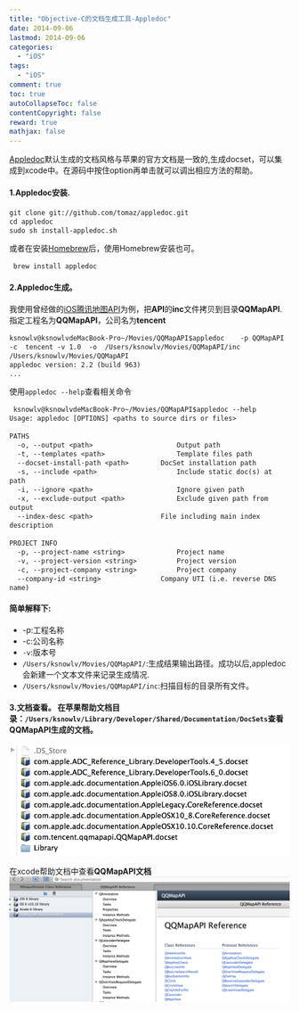 ```yaml
---
title: "Objective-C的文档生成工具-Appledoc"
date: 2014-09-06
lastmod: 2014-09-06
categories:
  - "iOS"
tags:
  - "iOS"
comment: true
toc: true
autoCollapseToc: false
contentCopyright: false
reward: true
mathjax: false
---
```

[Appledoc](https://github.com/tomaz/appledoc)默认生成的文档风格与苹果的官方文档是一致的,生成docset，可以集成到xcode中。在源码中按住option再单击就可以调出相应方法的帮助。


#### 1.Appledoc安装.
    git clone git://github.com/tomaz/appledoc.git
    cd appledoc
    sudo sh install-appledoc.sh
    
 或者在安装[Homebrew](http://brew.sh)后，使用Homebrew安装也可。
     
     brew install appledoc
     
#### 2.Appledoc生成。
我使用曾经做的[iOS腾讯地图API](http://open.map.qq.com/ios_v1/index.html)为例，把**API**的**inc**文件拷贝到目录**QQMapAPI**.指定工程名为**QQMapAPI**，公司名为**tencent**

    ksnowlv@ksnowlvdeMacBook-Pro~/Movies/QQMapAPI$appledoc    -p QQMapAPI -c  tencent -v 1.0  -o  /Users/ksnowlv/Movies/QQMapAPI/inc  /Users/ksnowlv/Movies/QQMapAPI
    appledoc version: 2.2 (build 963)
    ...
  
 使用`appledoc --help`查看相关命令
 
     ksnowlv@ksnowlvdeMacBook-Pro~/Movies/QQMapAPI$appledoc --help
    Usage: appledoc [OPTIONS] <paths to source dirs or files>

    PATHS
      -o, --output <path>                     Output path
      -t, --templates <path>                  Template files path
      --docset-install-path <path>        DocSet installation path
      -s, --include <path>                    Include static doc(s) at path
      -i, --ignore <path>                     Ignore given path
      -x, --exclude-output <path>             Exclude given path from output
      --index-desc <path>                 File including main index description

    PROJECT INFO
      -p, --project-name <string>             Project name
      -v, --project-version <string>          Project version
      -c, --project-company <string>          Project company
      --company-id <string>               Company UTI (i.e. reverse DNS name)
   
    
#### 简单解释下:
* -p:工程名称
* -c:公司名称
* `-v`:版本号
* `/Users/ksnowlv/Movies/QQMapAPI/`:生成结果输出路径。成功以后,appledoc会新建一个文本文件来记录生成情况.
* `/Users/ksnowlv/Movies/QQMapAPI/inc`:扫描目标的目录所有文件。

#### 3.文档查看。   在苹果帮助文档目录：`/Users/ksnowlv/Library/Developer/Shared/Documentation/DocSets`查看**QQMapAPI**生成的文档。
   ![image](/images/post/2014-09-06-objective-c-de-wen-dang-sheng-cheng-gong-ju-appledoc/qqmapapi_path.png)
   
   在xcode帮助文档中查看**QQMapAPI文档**
   ![image](/images/post/2014-09-06-objective-c-de-wen-dang-sheng-cheng-gong-ju-appledoc/qqmapapi_in_xcode_help.png)
   
